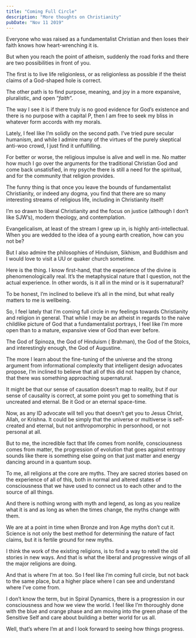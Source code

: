 ```yaml
---
title: "Coming Full Circle"
description: "More thoughts on Christianity"
pubDate: "Nov 11 2019"
---
```


Everyone who was raised as a fundamentalist Christian and then loses their faith knows how heart-wrenching it is.

But when you reach the point of atheism, suddenly the road forks and there are two possibilities in front of you.

<!--more-->

The first is to live life religionless, or as religionless as possible if the theist claims of a God-shaped hole is correct.

The other path is to find purpose, meaning, and joy in a more expansive, pluralistic, and open “_faith_“.

The way I see it is if there truly is no good evidence for God’s existence and there is no purpose with a capital P, then I am free to seek my bliss in whatever form accords with my morals.

Lately, I feel like I’m solidly on the second path. I’ve tried pure secular humanism, and while I admire many of the virtues of the purely skeptical anti-woo crowd, I just find it unfulfilling.

For better or worse, the religious impulse is alive and well in me. No matter how much I go over the arguments for the traditional Christian God and come back unsatisfied, in my psyche there is still a need for the spiritual, and for the community that religion provides.

The funny thing is that once you leave the bounds of fundamentalist Christianity, or indeed any dogma, you find that there are so many interesting streams of religious life, including in Christianity itself!

I’m so drawn to liberal Christianity and the focus on justice (although I don’t like SJW’s), modern theology, and contemplation.

Evangelicalism, at least of the stream I grew up in, is highly anti-intellectual. When you are wedded to the idea of a young earth creation, how can you not be?

But I also admire the philosophies of Hinduism, Sikhism, and Buddhism and I would love to visit a UU or quaker church sometime.

Here is the thing. I know first-hand, that the experience of the divine is phenomenologically real. It’s the metaphysical nature that I question, not the actual experience. In other words, is it all in the mind or is it supernatural?

To be honest, I’m inclined to believe it’s all in the mind, but what really matters to me is wellbeing.

So, I feel lately that I’m coming full circle in my feelings towards Christianity and religion in general. That while I may be an atheist in regards to the naive childlike picture of God that a fundamentalist portrays, I feel like I’m more open than to a mature, expansive view of God than ever before.

The God of Spinoza, the God of Hinduism ( Brahman), the God of the Stoics, and interestingly enough, the God of Augustine.

The more I learn about the fine-tuning of the universe and the strong argument from informational complexity that intelligent design advocates propose, I’m inclined to believe that all of this did not happen by chance, that there was something approaching supernatural.

It might be that our sense of causation doesn’t map to reality, but if our sense of causality is correct, at some point you get to something that is uncreated and eternal. Be it God or an eternal space-time.

Now, as any ID advocate will tell you that doesn’t get you to Jesus Christ, Allah, or Krishna. It could be simply that the universe or multiverse is self-created and eternal, but not anthropomorphic in personhood, or not personal at all.

But to me, the incredible fact that life comes from nonlife, consciousness comes from matter, the progression of evolution that goes against entropy sounds like there is something else going on that just matter and energy dancing around in a quantum soup.

To me, all religions at the core are myths. They are sacred stories based on the experience of all of this, both in normal and altered states of consciousness that we have used to connect us to each other and to the source of all things.

And there is nothing wrong with myth and legend, as long as you realize what it is and as long as when the times change, the myths change with them.

We are at a point in time when Bronze and Iron Age myths don’t cut it. Science is not only the best method for determining the nature of fact claims, but it is fertile ground for new myths.

I think the work of the existing religions, is to find a way to retell the old stories in new ways. And that is what the liberal and progressive wings of all the major religions are doing.

And that is where I’m at too. So I feel like I’m coming full circle, but not back to the same place, but a higher place where I can see and understand where I’ve come from.

I don’t know the term, but in Spiral Dynamics, there is a progression in our consciousness and how we view the world. I feel like I’m thoroughly done with the blue and orange phase and am moving into the green phase of the Sensitive Self and care about building a better world for us all.

Well, that’s where I’m at and I look forward to seeing how things progress.
